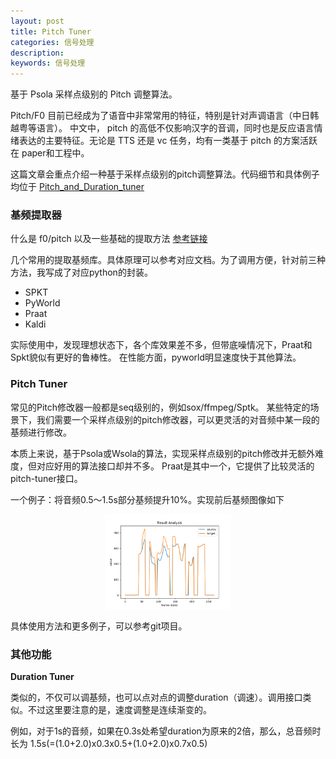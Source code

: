 ```yaml
---
layout: post
title: Pitch Tuner
categories: 信号处理
description:  
keywords: 信号处理
---
```


基于 Psola 采样点级别的 Pitch 调整算法。

Pitch/F0 目前已经成为了语音中非常常用的特征，特别是针对声调语言（中日韩越粤等语言）。
中文中， pitch 的高低不仅影响汉字的音调，同时也是反应语言情绪表达的主要特征。无论是 TTS 
还是 vc 任务，均有一类基于 pitch 的方案活跃在 paper和工程中。

这篇文章会重点介绍一种基于采样点级别的pitch调整算法。代码细节和具体例子均位于 [Pitch_and_Duration_tuner](https://github.com/Liu-Feng-deeplearning/Pitch_and_Duration_Tuner)

### 基频提取器

什么是 f0/pitch 以及一些基础的提取方法 [参考链接](http://blog.kingway.fun/2020/04/26/ASR/kaldi-pitch/)

几个常用的提取基频库。具体原理可以参考对应文档。为了调用方便，针对前三种方法，我写成了对应python的封装。
- SPKT
- PyWorld
- Praat
- Kaldi

实际使用中，发现理想状态下，各个库效果差不多，但带底噪情况下，Praat和Spkt貌似有更好的鲁棒性。
在性能方面，pyworld明显速度快于其他算法。


### Pitch Tuner 

常见的Pitch修改器一般都是seq级别的，例如sox/ffmpeg/Sptk。
某些特定的场景下，我们需要一个采样点级别的pitch修改器，可以更灵活的对音频中某一段的基频进行修改。

本质上来说，基于Psola或Wsola的算法，实现采样点级别的pitch修改并无额外难度，但对应好用的算法接口却并不多。
Praat是其中一个，它提供了比较灵活的pitch-tuner接口。

一个例子：将音频0.5～1.5s部分基频提升10%。实现前后基频图像如下

<div align=center>
<img src="../../images/posts/2021/test_pitch_by_point.png" width=40% />
</div>

具体使用方法和更多例子，可以参考git项目。

### 其他功能

**Duration Tuner**

类似的，不仅可以调基频，也可以点对点的调整duration（调速）。调用接口类似。不过这里要注意的是，速度调整是连续渐变的。

例如，对于1s的音频，如果在0.3s处希望duration为原来的2倍，那么，总音频时长为 1.5s(=(1.0+2.0)x0.3x0.5+(1.0+2.0)x0.7x0.5)

